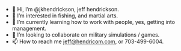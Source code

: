 - 👋 Hi, I’m @jkhendrickson, jeff hendrickson.
- 👀 I’m interested in fishing, and martial arts.
- 🌱 I’m currently learning how to work with people, yes, getting into management.
- 💞️ I’m looking to collaborate on military simulations / games.
- 📫 How to reach me jeff@hendricom.com, or 703-499-6004.

<!---
jkhendrickson/jkhendrickson is a ✨ special ✨ repository because its `README.md` (this file) appears on your GitHub profile.
You can click the Preview link to take a look at your changes.
--->
